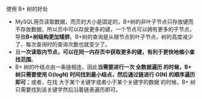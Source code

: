 使用 B+ 树的好处
- MySQL用页读取数据，而页的大小是固定的，B+树的非叶子节点只存放键而不存放数据，所以页中可以存放更多的键，一个节点可以拥有更多的子节点，导致**B+树结构更加矮胖**。B+树的查询是从根节点到叶子节点，树的高度减少了，每次查询时的查询次数也就变少了。
- 且**一次读取内节点，可以在同一内存页中获取更多的键，有利于更快地缩小查找范围**。
- B+ 树的叶结点由一条链相连，因此**当需要进行一次 全数据遍历 的时候，B+ 树只需要使用 O(logN) 时间找到最小结点，然后通过链进行 O(N) 的顺序遍历即可**；或者，在找 大于某个关键字或者小于某个关键字的数据 的时候，B+ 树只需要找到该关键字然后沿着链表遍历即可。
 